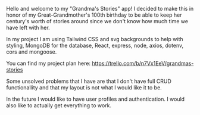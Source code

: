 Hello and welcome to my "Grandma's Stories" app! I decided to make this in honor of my Great-Grandmother's 100th birthday to be able to keep her century's worth of stories around since we don't know how much time we have left with her.

In my project I am using Tailwind CSS and svg backgrounds to help with styling, MongoDB for the database, React, express, node, axios, dotenv, cors and mongoose.

You can find my project plan here: https://trello.com/b/n7Vx1EeV/grandmas-stories 

Some unsolved problems that I have are that I don't have full CRUD functionallity and that my layout is not what I would like it to be.

In the future I would like to have user profiles and authentication. I would also like to actually get everything to work.